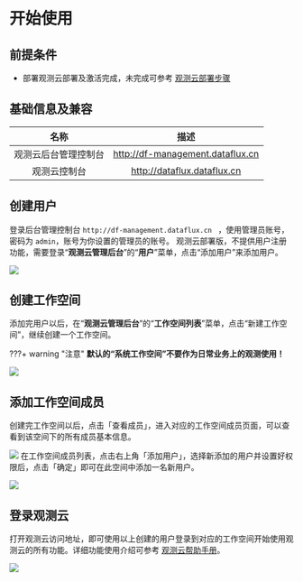# 开始使用


## 前提条件

- 部署观测云部署及激活完成，未完成可参考 [观测云部署步骤](how-to-install.md#install-step)

## 基础信息及兼容

|     名称     |                   描述                   |
| :------------------: | :---------------------------------------------: |
|      观测云后台管理控制台      |  http://df-management.dataflux.cn  |
|      观测云控制台      |  http://dataflux.dataflux.cn  |

## 创建用户

登录后台管理控制台 `http://df-management.dataflux.cn ` ，使用管理员账号，密码为 `admin`，账号为你设置的管理员的账号。
观测云部署版，不提供用户注册功能，需要登录“**观测云管理后台**”的“**用户**”菜单，点击“添加用户”来添加用户。

![](img/12.deployment_10.png)

## 创建工作空间
添加完用户以后，在“**观测云管理后台**”的“**工作空间列表**”菜单，点击“新建工作空间”，继续创建一个工作空间。

???+ warning "注意"
     **默认的“系统工作空间”不要作为日常业务上的观测使用！**

![](img/12.deployment_11.png)

## 添加工作空间成员
创建完工作空间以后，点击「查看成员」，进入对应的工作空间成员页面，可以查看到该空间下的所有成员基本信息。

![](img/12.deployment_12.png)
在工作空间成员列表，点击右上角「添加用户」，选择新添加的用户并设置好权限后，点击「确定」即可在此空间中添加一名新用户。

![](img/12.deployment_13.png)
## 登录观测云

打开观测云访问地址，即可使用以上创建的用户登录到对应的工作空间开始使用观测云的所有功能。详细功能使用介绍可参考 [观测云帮助手册](https://docs.guance.com/)。

![](img/12.deployment_14.png)